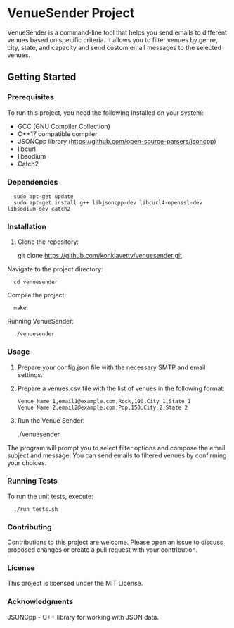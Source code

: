 # VenueSender Project

VenueSender is a command-line tool that helps you send emails to different venues based on specific criteria. It allows you to filter venues by genre, city, state, and capacity and send custom email messages to the selected venues.

## Getting Started

### Prerequisites

To run this project, you need the following installed on your system:

- GCC (GNU Compiler Collection)
- C++17 compatible compiler
- JSONCpp library (https://github.com/open-source-parsers/jsoncpp)
- libcurl
- libsodium
- Catch2

### Dependencies

      sudo apt-get update
      sudo apt-get install g++ libjsoncpp-dev libcurl4-openssl-dev libsodium-dev catch2

### Installation

1. Clone the repository:

      git clone https://github.com/konklavettv/venuesender.git


Navigate to the project directory:

      cd venuesender

Compile the project:

      make

Running VenueSender:

      ./venuesender

### Usage

1. Prepare your config.json file with the necessary SMTP and email settings.

2. Prepare a venues.csv file with the list of venues in the following format:

      ```
      Venue Name 1,email1@example.com,Rock,100,City 1,State 1
      Venue Name 2,email2@example.com,Pop,150,City 2,State 2
      ```


3. Run the Venue Sender:

      ./venuesender

The program will prompt you to select filter options and compose the email subject and message. You can send emails to filtered venues by confirming your choices.


### Running Tests

To run the unit tests, execute:

      ./run_tests.sh


### Contributing

Contributions to this project are welcome. Please open an issue to discuss proposed changes or create a pull request with your contribution.


### License

This project is licensed under the MIT License.


### Acknowledgments

JSONCpp - C++ library for working with JSON data.

